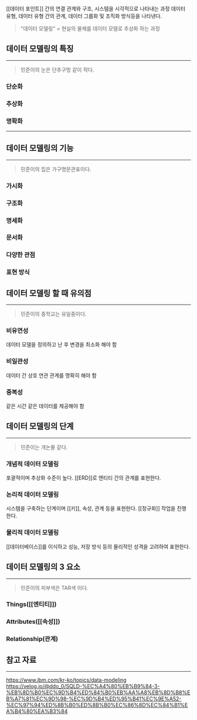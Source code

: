 [[데이터 포인트]] 간의 연결 관계와 구조, 시스템을 시각적으로 나타내는 과정
데이터 유형, 데이터 유형 간의 관계, 데이터 그룹화 및 조직화 방식등을 나타낸다.

> "데이터 모델링" = 현실의 물체를 데이터 모델로 추상화 하는 과정

## 데이터 모델링의 특징
---
> 민준이의 눈은 단추구멍 같이 작다.
### 단순화

### 추상화

### 명확화

****
## 데이터 모델링의 기능
---
> 민준이의 집은 가구명문관표이다.
### 가시화
### 구조화
### 명세화
### 문서화
### 다양한 관점
### 표현 방식


## 데이터 모델링 할 때 유의점
---
> 민준이의 중학교는 유일중이다.
### 비유연성
데이터 모델을 정의하고 난 후 변경을 최소화 해야 함

### 비일관성
데이터 간 상호 연관 관계를 명확히 해야 함

### 중복성
같은 시간 같은 데이터를 제공해야 함

## 데이터 모델링의 단계
---
> 민준이는 개논물 같다.
### 개념적 데이터 모델링
포괄적이며 추상화 수준이 높다. [[ERD]]로 엔티티 간의 관계를 표현한다.

### 논리적 데이터 모델링
시스템을 구축하는 단계이며 [[키]], 속성, 관계 등을 표현한다. [[정규화]] 작업을 진행한다.

### 물리적 데이터 모델링
[[데이터베이스]]를 이식하고 성능, 저장 방식 등의 물리적인 성격을 고려하여 표현한다.

## 데이터 모델링의 3 요소
---
> 민준이의 피부색은 TAR색 이다.
### Things([[엔티티]])
### Attributes([[속성]])
### Relationship(관계)


## 참고 자료
---
https://www.ibm.com/kr-ko/topics/data-modeling
https://velog.io/@ddo_0/SQLD-%EC%A4%80%EB%B9%84-3-%EB%8D%B0%EC%9D%B4%ED%84%B0%EB%AA%A8%EB%8D%B8%EB%A7%81%EC%9D%98-%EC%9D%B4%ED%95%B41%EC%9E%A52-%EC%97%94%ED%8B%B0%ED%8B%B0%EC%86%8D%EC%84%B1%EA%B4%80%EA%B3%84